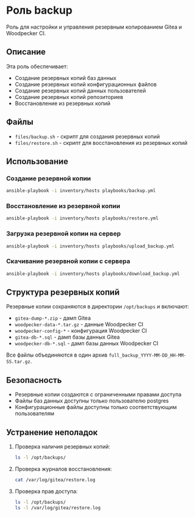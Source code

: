# Роль backup

Роль для настройки и управления резервным копированием Gitea и Woodpecker CI.

## Описание

Эта роль обеспечивает:

-   Создание резервных копий баз данных
-   Создание резервных копий конфигурационных файлов
-   Создание резервных копий данных пользователей
-   Создание резервных копий репозиториев
-   Восстановление из резервных копий

## Файлы

-   `files/backup.sh` - скрипт для создания резервных копий
-   `files/restore.sh` - скрипт для восстановления из резервных копий

## Использование

### Создание резервной копии

```bash
ansible-playbook -i inventory/hosts playbooks/backup.yml
```

### Восстановление из резервной копии

```bash
ansible-playbook -i inventory/hosts playbooks/restore.yml
```

### Загрузка резервной копии на сервер

```bash
ansible-playbook -i inventory/hosts playbooks/upload_backup.yml
```

### Скачивание резервной копии с сервера

```bash
ansible-playbook -i inventory/hosts playbooks/download_backup.yml
```

## Структура резервных копий

Резервные копии сохраняются в директории `/opt/backups` и включают:

-   `gitea-dump-*.zip` - дамп Gitea
-   `woodpecker-data-*.tar.gz` - данные Woodpecker CI
-   `woodpecker-config-*` - конфигурация Woodpecker CI
-   `gitea-db-*.sql` - дамп базы данных Gitea
-   `woodpecker-db-*.sql` - дамп базы данных Woodpecker CI

Все файлы объединяются в один архив `full_backup_YYYY-MM-DD_HH-MM-SS.tar.gz`.

## Безопасность

-   Резервные копии создаются с ограниченными правами доступа
-   Файлы баз данных доступны только пользователю postgres
-   Конфигурационные файлы доступны только соответствующим пользователям

## Устранение неполадок

1. Проверка наличия резервных копий:

    ```bash
    ls -l /opt/backups/
    ```

2. Проверка журналов восстановления:

    ```bash
    cat /var/log/gitea/restore.log
    ```

3. Проверка прав доступа:
    ```bash
    ls -l /opt/backups/
    ls -l /var/log/gitea/restore.log
    ```
